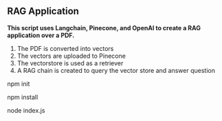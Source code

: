 ## RAG Application

**This script uses Langchain, Pinecone, and OpenAI to create a RAG application over a PDF.**

1. The PDF is converted into vectors 
2. The vectors are uploaded to Pinecone 
3. The vectorstore is used as a retriever 
4. A RAG chain is created to query the vector store and answer question 

npm init

npm install 

node index.js